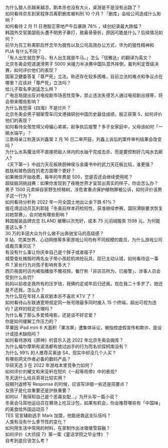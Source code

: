 为什么狼人杀越来越凉，剧本杀也没有大火，桌游是不是没有出路了？  
如何看待京东到家程序员离职删库被判刑 10 个月？「删库」会给公司造成什么影响？  
如何看待 2 月 11 日港股正荣地产午后暴跌 78% ，续创纪录最大跌幅？  
韩国外交官美国街头遭不明男子暴打，致鼻骨骨折，原因可能是什么？后续情况如何？  
前华为员工称离职后怀念华为狼性以及公司高效办公方式，华为的狼性精神和 PUA 有什么不同？  
「有人出生就在罗马，有人出生就是牛马。」怎么「信雅达」的翻译为英文？  
北京冬奥会短道速滑男子 5000 米接力半决赛中国队意外摔倒，裁判判定晋级决赛，如何评价他们的表现？  
国家卫健委答复「尊严死」立法，称还存在较多困难，目前立法的难点和争议点在哪里？应该对「尊严死」立法吗？  
给儿子取名李逍遥怎么样？  
广电总局提出反对电视剧市场恶性竞争，禁止违法失德艺人通过电视剧出镜等，将会带来哪些影响？  
为什么我觉得《四海》不是烂片？  
北京冬奥会男子钢架雪车闫文港摘铜创中国历史最佳成绩，殷正获第 5，如何评价他们的表现？  
如何看待女孩觉得父母偏心弟弟，起争执后报警？多子女家庭中，父母该如何「一碗水端平」？  
江歌母亲江秋莲诉刘鑫案 2 月 16 日二审开庭，刘鑫上诉后的案件审判结果会改变吗？  
为什么水系魔法师不直接把敌人体内的水抽干完成击杀，而是要控制好几吨水去砸人?  
《天下第一》中战力天花板铁胆神侯与金庸书中的武力天花板比较，谁更强？  
胜肽和玻色因在抗老方面哪个更好？  
如果微信开始收费，每年的年费是 500，您是否还会继续使用呢？  
超级脑洞挑战赛：如果你发现到了夜晚世界才呈现出真实的样子，你会怎么办？  
男子 1500 元卖掉自家野生桢楠树，涉危害重点保护植物罪被公诉，如何评价该男子这一行为？  
如何看待分析称 2022 年一月全国土地出让金下跌 61%？  
俄花滑运动员瓦利耶娃「冬奥前样本药检阳性，获准继续参赛，国际滑联要求恢复对她禁赛」，会对她有哪些影响？  
韩国服装品牌衣恋 ELAND 被曝以次充好，成本 75 元羽绒服卖 1598 元，为何能差这么多？  
30 万的丰田大众为什么做不出奔驰宝马的高级感？  
B 站、完美世界、心动网络等多家游戏公司均有不同规模的裁员，为什么游戏公司成裁员重灾区？  
有没有什么事让你庆幸自己是个胖子或者瘦子?  
城管查处摊贩时两名女子带小孩趁机哄抢玩具，现已主动认错，如何看待这一事件？家长行为对孩子影响有多大？  
西贝莜面村店内被指播放不雅视频，餐厅称「非店员所为，已报警」，涉事人员会受到什么处罚?  
妈妈以前收走我所有的压岁钱，我俩约定成年后归还我。现在我二十多岁了，她还是不还我，怎么办？  
为什么现在年轻人喜欢剧本杀不喜欢 KTV 了？  
如何看待山东联通宽带规定同一账号限最多同时接入 15 个终端，超出可视为违约？这样的规定合理吗？  
为什么看了那么多爱情电影，还是谈不好恋爱？  
你是如何缓解工作压力的？  
苹果因 iPad mini 6 大面积「果冻屏」遭集体诉讼，被指控虚假宣传和欺诈，是设计或技术缺陷吗？  
如何看待游戏《原神》的音乐入选 2022 年北京冬奥会曲库？  
为什么福尔摩斯和波洛都有放过凶手的行为而名侦探柯南没有？  
为什么 99% 的人推荐买奥迪 S4，现实中却没几个人买？  
有哪些网文作者必备的数码产品？  
华硕天选 3 在 2022 年游戏本里竞争力如何？  
如何评价刘耀文和宋亚轩在短片《一起等雨停》中的表现?  
冬天送什么给兵哥哥比较实用？  
投期刊返修写 Response 的时候，应该写详细一些还是简要点？  
女孩子是化妆重要还是护肤重要？  
如何以「我得知自己是个恶毒女配…」为开头写一篇小说？  
冬奥会马耳他运动员在赛场上吃豆沙包，如果有机会，你会推荐哪些有「中国味」的美食给外国运动员？  
TES 官宣辅助选手 Mark 加盟，他能拯救这支队伍吗？  
人类有没有什么季节性的变化？  
如何用生活中常用的材料，在家制作出冰墩墩雪容融？  
如何评价《大侦探 7》第一案《童话学院之毕业悸》？  
自考到底应该怎么考？  
